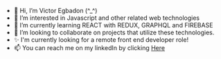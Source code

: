 - 👋 Hi, I’m Victor Egbadon (^_^)
- 👀 I’m interested in Javascript and other related web technologies
- 🌱 I’m currently learning REACT with REDUX, GRAPHQL and FIREBASE
- 💞️ I’m looking to collaborate on projects that utilize these technologies.
- ✨ I'm currently looking for a remote front end developer role!
- 📫 You can reach me on my linkedIn by clicking <a href="https://www.linkedin.com/in/victor-egbadon/">Here</a>

<!---
Viqueer/Viqueer is a ✨ special ✨ repository because its `README.md` (this file) appears on your GitHub profile.
You can click the Preview link to take a look at your changes.
--->
